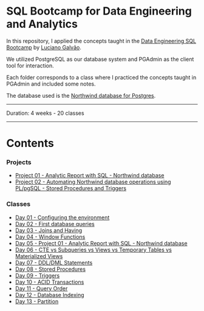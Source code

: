 # SQL Bootcamp for Data Engineering and Analytics

In this repository, I applied the concepts taught in the [Data Engineering SQL Bootcamp](https://github.com/lvgalvao/data-engineering-roadmap/tree/main/Bootcamp%20-%20SQL%20e%20Analytics) by [Luciano Galvão](https://github.com/lvgalvao).

We utilized PostgreSQL as our database system and PGAdmin as the client tool for interaction. 

Each folder corresponds to a class where I practiced the concepts taught in PGAdmin and included some notes.

The database used is the [Northwind database for Postgres](https://github.com/pthom/northwind_psql).

-------------------------

Duration: 4 weeks - 20 classes

-------------------------
# Contents

### Projects

- [Project 01 - Analytic Report with SQL - Northwind database](https://github.com/lealre/northwind-analytics-sql)
- [Project 02 - Automating Northwind database operations using PL/pgSQL - Stored Procedures and Triggers](https://github.com/lealre/northwind-PLpgSQL)

### Classes

- [Day 01 - Configuring the environment](https://github.com/lealre/sql-bootcamp-de/tree/main/01)
- [Day 02 - First database queries](https://github.com/lealre/sql-bootcamp-de/tree/main/02)
- [Day 03 - Joins and Having](https://github.com/lealre/sql-bootcamp-de/tree/main/03)
- [Day 04 - Window Functions](https://github.com/lealre/sql-bootcamp-de/tree/main/04)
- [Day 05 - Project 01 - Analytic Report with SQL - Northwind database](https://github.com/lealre/sql-bootcamp-de/tree/main/05)
- [Day 06 - CTE vs Subqueries vs Views vs Temporary Tables vs Materialized Views](https://github.com/lealre/sql-bootcamp-de/tree/main/06)
- [Day 07 - DDL/DML Statements](https://github.com/lealre/sql-bootcamp-de/tree/main/07)
- [Day 08 - Stored Procedures](https://github.com/lealre/sql-bootcamp-de/tree/main/08)
- [Day 09 - Triggers](https://github.com/lealre/sql-bootcamp-de/tree/main/09)
- [Day 10 - ACID Transactions](https://github.com/lealre/sql-bootcamp-de/tree/main/10)
- [Day 11 - Query Order](https://github.com/lealre/sql-bootcamp-de/tree/main/11)
- [Day 12 - Database Indexing](https://github.com/lealre/sql-bootcamp-de/tree/main/12)
- [Day 13 - Partition](https://github.com/lealre/sql-bootcamp-de/tree/main/13)